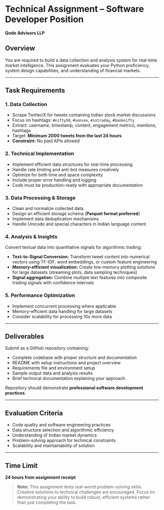 # Technical Assignment – Software Developer Position

**Qode Advisors LLP**

## Overview

You are required to build a data collection and analysis system for real-time market intelligence. This assignment evaluates your Python proficiency, system design capabilities, and understanding of financial markets.

---

## Task Requirements

### 1. Data Collection

- Scrape Twitter/X for tweets containing Indian stock market discussions
- Focus on hashtags: `#nifty50`, `#sensex`, `#intraday`, `#banknifty`
- Extract: username, timestamp, content, engagement metrics, mentions, hashtags
- Target: **Minimum 2000 tweets from the last 24 hours**
- **Constraint:** No paid APIs allowed

### 2. Technical Implementation

- Implement efficient data structures for real-time processing
- Handle rate limiting and anti-bot measures creatively
- Optimize for both time and space complexity
- Include proper error handling and logging
- Code must be production-ready with appropriate documentation

### 3. Data Processing & Storage

- Clean and normalize collected data
- Design an efficient storage schema (**Parquet format preferred**)
- Implement data deduplication mechanisms
- Handle Unicode and special characters in Indian language content

### 4. Analysis & Insights

Convert textual data into quantitative signals for algorithmic trading:

- **Text-to-Signal Conversion:** Transform tweet content into numerical vectors using TF-IDF, word embeddings, or custom feature engineering
- **Memory-efficient visualization:** Create low-memory plotting solutions for large datasets (streaming plots, data sampling techniques)
- **Signal aggregation:** Combine multiple text features into composite trading signals with confidence intervals

### 5. Performance Optimization

- Implement concurrent processing where applicable
- Memory-efficient data handling for large datasets
- Consider scalability for processing 10x more data

---

## Deliverables

Submit as a GitHub repository containing:

- Complete codebase with proper structure and documentation
- README with setup instructions and project overview
- Requirements file and environment setup
- Sample output data and analysis results
- Brief technical documentation explaining your approach

Repository should demonstrate **professional software development practices**.

---

## Evaluation Criteria

- Code quality and software engineering practices
- Data structure selection and algorithmic efficiency
- Understanding of Indian market dynamics
- Problem-solving approach for technical constraints
- Scalability and maintainability of solution

---

## Time Limit

**24 hours from assignment receipt**

> **Note:** This assignment tests real-world problem-solving skills. Creative solutions to technical challenges are encouraged. Focus on demonstrating your ability to build robust, efficient systems rather than just completing the task.
